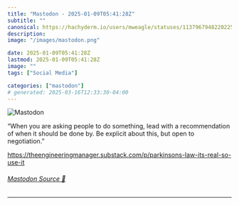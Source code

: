 ```yaml
---
title: "Mastodon - 2025-01-09T05:41:28Z"
subtitle: ""
canonical: https://hachyderm.io/users/mweagle/statuses/113796794822022554
description:
image: "/images/mastodon.png"

date: 2025-01-09T05:41:28Z
lastmod: 2025-01-09T05:41:28Z
image: ""
tags: ["Social Media"]

categories: ["mastodon"]
# generated: 2025-03-16T12:33:30-04:00
---
```

![Mastodon](/images/mastodon.png)

<p>“When you are asking people to do something, lead with a recommendation of when it should be done by. Be explicit about this, but open to negotiation.”</p><p><a href="https://theengineeringmanager.substack.com/p/parkinsons-law-its-real-so-use-it" target="_blank" rel="nofollow noopener noreferrer" translate="no"><span class="invisible">https://</span><span class="ellipsis">theengineeringmanager.substack</span><span class="invisible">.com/p/parkinsons-law-its-real-so-use-it</span></a></p>


###### [Mastodon Source 🐘](https://hachyderm.io/@mweagle/113796794822022554)

___
